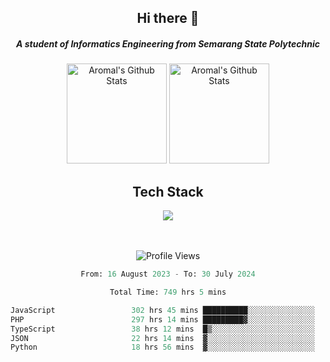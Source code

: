 <div align="center">
  <h2>Hi there 👋</h2>

  <h5>A student of Informatics Engineering from Semarang State Polytechnic</h5>

  <img
    height="160"
    alt="Aromal's Github Stats"
    src="https://github-readme-stats.vercel.app/api?username=dafariski77&show_icons=true&theme=tokyonight&count_private=true"
  />
  <img
    alt="Aromal's Github Stats"
    height="160"
    src="https://github-readme-stats.vercel.app/api/top-langs/?username=dafariski77&layout=compact&theme=tokyonight"
  />

  <h2>Tech Stack</h2>
  <a href="https://skillicons.dev">
    <img src="https://skillicons.dev/icons?i=ts,express,nextjs,laravel,fastapi,postgres,mysql,mongodb,redis,planetscale,prisma,docker,git,jest,kafka,gcp,tailwind,mui&perline=14" />
  </a>

  <br /><br />
  <img src="https://komarev.com/ghpvc/?username=dafariski77&abbreviated=true" alt="Profile Views">
    
  <!--START_SECTION:waka-->

```python
From: 16 August 2023 - To: 30 July 2024

Total Time: 749 hrs 5 mins

JavaScript                 302 hrs 45 mins ██████████░░░░░░░░░░░░░░░   39.74 %
PHP                        297 hrs 14 mins █████████▓░░░░░░░░░░░░░░░   39.02 %
TypeScript                 38 hrs 12 mins  █▒░░░░░░░░░░░░░░░░░░░░░░░   05.02 %
JSON                       22 hrs 14 mins  ▓░░░░░░░░░░░░░░░░░░░░░░░░   02.92 %
Python                     18 hrs 56 mins  ▓░░░░░░░░░░░░░░░░░░░░░░░░   02.49 %
```

<!--END_SECTION:waka-->
</div>
